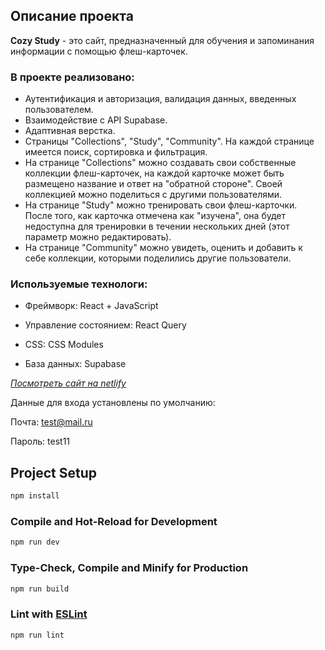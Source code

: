 ## Описание проекта

**Cozy Study** - это сайт, предназначенный для обучения и запоминания информации с помощью флеш-карточек.

### В проекте реализовано:

- Аутентификация и авторизация, валидация данных, введенных пользователем.
- Взаимодействие с API Supabase.
- Адаптивная верстка.
- Страницы "Collections", "Study", "Community". На каждой странице имеется поиск, сортировка и фильтрация.
- На странице "Collections" можно создавать свои собственные коллекции флеш-карточек, на каждой карточке может быть размещено название и ответ на "обратной стороне". Своей коллекцией можно поделиться с другими пользователями.
- На странице "Study" можно тренировать свои флеш-карточки. После того, как карточка отмечена как "изучена", она будет недоступна для тренировки в течении нескольких дней (этот параметр можно редактировать).
- На странице "Community" можно увидеть, оценить и добавить к себе коллекции, которыми поделились другие пользователи.

### Используемые технологи:

- Фреймворк: React + JavaScript

- Управление состоянием: React Query

- CSS: CSS Modules

- База данных: Supabase

_[Посмотреть сайт на netlify](https://cozy-study.netlify.app/)_

Данные для входа установлены по умолчанию:

Почта: test@mail.ru

Пароль: test11


## Project Setup

```sh
npm install
```

### Compile and Hot-Reload for Development

```sh
npm run dev
```

### Type-Check, Compile and Minify for Production

```sh
npm run build
```

### Lint with [ESLint](https://eslint.org/)

```sh
npm run lint
```
